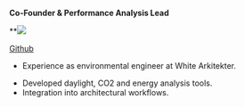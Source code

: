 **Co-Founder & Performance Analysis Lead**

**![](https://lh7-rt.googleusercontent.com/slidesz/AGV_vUeM5G75lor8Wtut3U0E1qdK8fNVw9kS5kCtVcOnxqq6KFLzPgdar8e4SdKfsUEu5AvW8XXd1a-be8GFm2U5EvWXt1yuihuusw8Ba7zfw1LRrGr-Nve5N9wdwU0eoHXF45PD9zcaotAFoHjre8DuAwBSykxBEcue=nw?key=I8BQQG8YZJZNHPUlpXffmg)

[Github]()
* Experience as environmental engineer at White Arkitekter.
- Developed daylight, CO2 and energy analysis tools.
- Integration into architectural workflows.

